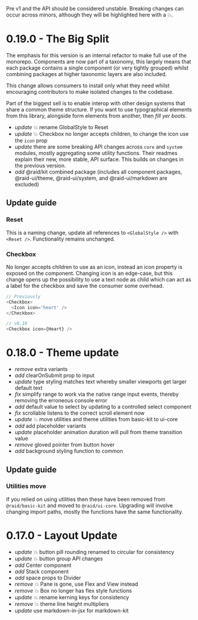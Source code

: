 
Pre v1 and the API should be considered unstable. Breaking changes can occur
across minors, although they will be highlighted here with a :boom:.

# 0.19.0 - The Big Split

The emphasis for this version is an internal refactor to make full use of the monorepo. Components are now part of a taxonomy, this largely means that each package contains a single component (or very tightly grouped) whilst combining packages at higher taxonomic layers are also included.

This change allows consumers to install only what they need whilst encouraging contributors to make isolated changes to the codebase.

Part of the biggest sell is to enable interop with other design systems that share a common theme structure. If you want to use typographical elements from this library, alongside form elements from another, then _fill yer boots_.

* _update_ :boom: rename GlobalStyle to Reset
* _update_ :boom: Checkbox no longer accepts children, to change the icon use the `icon` prop
* _update_ there are some breaking API changes across `core` and `system` modules, mostly aggregating some utility functions. Their readmes explain their new, more stable, API surface. This builds on changes in the previous version.
* _add_ @raid/kit combined package (includes all component packages, @raid-ui/theme, @raid-ui/system, and @raid-ui/markdown are excluded)

## Update guide

### Reset

This is a naming change, update all references to `<GlobalStyle />` with `<Reset />`. Functionality remains unchanged.

### Checkbox

No longer accepts children to use as an icon, instead an icon property is exposed on the component. Changing icon is an edge-case, but this change opens up the possibility to use a text node as child which can act as a label for the checkbox and save the consumer some overhead.

```js
// Previously
<Checkbox>
  <Icon icon='heart' />
</Checkbox>

// v0.19
<Checkbox icon={Heart} />
```

# 0.18.0 - Theme update

* _remove_ extra variants
* _add_ clearOnSubmit prop to input
* _update_ type styling matches text whereby smaller viewports get larger default text
* _fix_ simplify range to work via the native range input events, thereby removing the erroneous console error
* _add_ default value to select by updating to a controlled select component
* _fix_ scrollable listens to the correct scroll element now
* _update_ :boom: move utilities and theme utilities from basic-kit to ui-core
* _add_ add placeholder variants
* _update_ placeholder animation duration will pull from theme transition value
* _remove_ gloved pointer from button hover
* _add_ background styling function to common

## Update guide

### Utilities move

If you relied on using utilities then these have been removed from `@raid/basic-kit` and moved to `@raid/ui-core`. Upgrading will involve changing import paths, mostly the functions have the same functionality.

# 0.17.0 - Layout Update

* _update_ :boom: button pill rounding renamed to circular for consistency
* _update_ :boom: button group API changes
* _add_ Center component
* _add_ Stack component
* _add_ space props to Divider
* _remove_ :boom: Pane is gone, use Flex and View instead
* _remove_ :boom: Box no longer has flex style functions
* _update_ :boom: rename kerning keys for consistency
* _remove_ :boom: theme line height multipliers
* _update_ use markdown-in-jsx for markdown-kit
